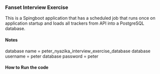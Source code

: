 ### **Fanset Interview Exercise**

This is a Spingboot application that has a scheduled job that runs once on application startup and loads all trackers
from API into a PostgreSQL database. 


#### Notes 

database name = peter_nyazika_interview_exercise_database
database username = peter
database password = peter

#### How to Run the code 
